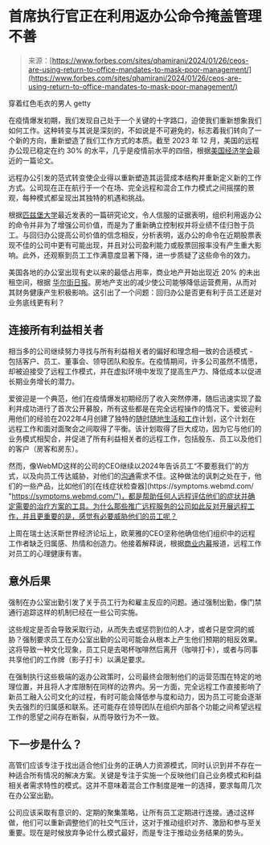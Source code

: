 <!--yml

类别：未分类

date: 2024-05-27 15:21:08

-->

# 首席执行官正在利用返办公命令掩盖管理不善

> 来源：[https://www.forbes.com/sites/qhamirani/2024/01/26/ceos-are-using-return-to-office-mandates-to-mask-poor-management/](https://www.forbes.com/sites/qhamirani/2024/01/26/ceos-are-using-return-to-office-mandates-to-mask-poor-management/)

<fbs-accordion>穿着红色毛衣的男人</fbs-accordion> getty

在疫情爆发初期，我们发现自己处于一个关键的十字路口，迫使我们重新想象我们如何工作。这种转变与其说是深刻的，不如说是不可避免的，标志着我们转向了一个新的方向，重新塑造了我们工作方式的本质。截至 2023 年 12 月，美国的远程办公现已稳定在约 30% 的水平，几乎是疫情前水平的四倍，根据[美国经济学会](https://www.aeaweb.org/articles?id=10.1257%2Fjep.37.4.23 "https://www.aeaweb.org/articles?id=10.1257%2Fjep.37.4.23")最近的一篇论文。

远程办公引发的范式转变使企业得以重新塑造其运营成本结构并重新定义新的工作方式。公司现在正在航行于一个在场、完全远程和混合工作力模式之间摇摆的景观，每种模式都呈现出其独特的机遇和挑战。

根据[匹兹堡大学](https://papers.ssrn.com/sol3/papers.cfm?abstract_id=4675401 "https://papers.ssrn.com/sol3/papers.cfm?abstract_id=4675401")最近发表的一篇研究论文，令人信服的证据表明，组织利用返办公的命令并非为了增强公司价值，而是为了重新确立控制权并将业绩不佳归咎于员工。与回归办公提高公司价值的信念相反，分析表明，返办公的命令在近期股票表现不佳的公司中更有可能出现，并且对公司盈利能力或股票回报率没有产生重大影响。此外，还观察到员工工作满意度显著下降，进一步质疑了这些命令的效力。

美国各地的办公室出现有史以来的最低占用率，商业地产开始出现近 20% 的未出租空间，根据 [华尔街日报](https://www.msn.com/en-us/money/markets/offices-around-america-hit-a-new-vacancy-record/ar-AA1mCCkd?ocid=finance-verthp-feeds "https://www.msn.com/en-us/money/markets/offices-around-america-hit-a-new-vacancy-record/ar-AA1mCCkd?ocid=finance-verthp-feeds")。房地产支出的减少使公司能够降低运营费用，从而对其财务健康产生积极影响。这引出了一个问题：回归办公是否更有利于员工还是对业务底线更有利？

<fbs-ad position="inread" progressive="" ad-id="article-0-inread" aria-hidden="true" role="presentation"></fbs-ad>

## 连接所有利益相关者

相当多的公司继续努力寻找与所有利益相关者的偏好和理念相一致的合适模式 - 包括客户、员工、董事会、领导团队和股东。在疫情期间，许多公司虽然不情愿，却被迫接受了远程工作模式，并在虚拟环境中发现了提高生产力、降低成本以促进长期业务增长的潜力。

爱彼迎是一个典范，他们在疫情爆发初期经历了收入突然停滞，随后迅速实现了盈利并成功进行了首次公开募股，所有这些都是在完全远程操作的情况下。爱彼迎利用他们的经验在2022年4月创建了独特的[随时随地生活和工作](https://news.airbnb.com/airbnbs-design-to-live-and-work-anywhere/ "https://news.airbnb.com/airbnbs-design-to-live-and-work-anywhere/")计划，这个计划在远程工作和面对面聚会之间取得了平衡。该计划取得了巨大成功，因为它与他们的业务模式相契合，并促进了所有利益相关者的远程工作，包括股东、员工以及他们的客户（房客和房东）。

然而，像WebMD这样的公司的CEO继续以2024年告诉员工“不要惹我们”的方式，以及向员工传达威胁，对他们的[沟通](https://www.vice.com/en/article/7kxqnx/dont-mess-with-us-webmd-parent-company-demands-return-to-office-in-bizarre-video "https://www.vice.com/en/article/7kxqnx/dont-mess-with-us-webmd-parent-company-demands-return-to-office-in-bizarre-video")需求不佳。这种做法的讽刺之处在于，他们的一些产品，比如他们的[在线症状检查器](https://symptoms.webmd.com/ "https://symptoms.webmd.com/")，都是帮助任何人远程评估他们的症状并确定需要的治疗方案的工具。为什么那些推广远程服务的公司如此反对开展远程工作，并且更重要的是，感觉有必要威胁他们的员工呢？

上周在瑞士达沃斯世界经济论坛上，欧莱雅的CEO坚称他确信他们组织中的远程工作者缺乏归属感、热情和创造力。他接着解释说，根据[商业内幕](https://www.businessinsider.com/remote-workers-lack-passion-and-creativity-loreal-ceo-says-2024-1 "https://www.businessinsider.com/remote-workers-lack-passion-and-creativity-loreal-ceo-says-2024-1")报道，远程工作对员工的心理健康有害。

## 意外后果

强制在办公室出勤引发了关于员工行为和雇主反应的问题。通过强制出勤，像门禁通行追踪这样的机制已经在一些公司实施。

这些规定是否会导致采取行动，从而失去或惩罚到位的人才，或者只是空洞的威胁？强制要求员工在办公室出勤的公司可能会从根本上产生他们预期的相反效果。这将导致一种文化现象，员工只是去喝杯咖啡然后离开（咖啡打卡），或者与同事共享他们的工作牌（影子打卡）以满足要求。

在强制执行这些极端的返办公政策时，公司最终会限制他们的运营范围在特定的地理位置，并且将人才库限制在同样的边界内。另一方面，完全远程工作直接影响了新员工融入公司文化的过程，有时可能会降低参与度和动力，因为员工可能会逐渐失去强烈的归属感和联系。还可能存在领导团队在组织内部各个功能之间希望远程工作的愿望之间存在断裂，从而导致行为不一致。

## 下一步是什么？

高管们应该专注于找出适合他们业务的正确人力资源模式，同时认识到并不存在一种适合所有情况的解决方案。关键是专注于实施一个反映他们自己业务模式和利益相关者需求特性的模式。这并不意味着混合工作制度是唯一的选择，要求每周几次在办公室出勤。

公司应该采取有意识的、定期的聚集策略，让所有员工定期进行连接。通过这样做，他们可以重新调整他们的社交气压计，这对于推动组织对齐、激励和参与至关重要。现在是时候放弃争论什么模式最好，而是专注于推动业务结果的势头。
